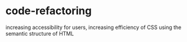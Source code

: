 # code-refactoring
increasing accessibility for users, increasing efficiency of CSS using the semantic structure of HTML
